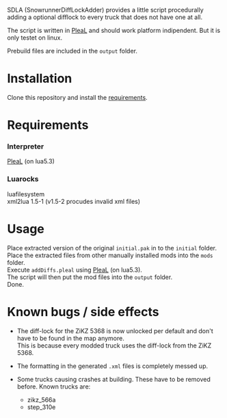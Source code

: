 SDLA (SnowrunnerDiffLockAdder) provides a little script procedurally adding a optional difflock to every truck that does not have one at all.

The script is written in [PleaL](https://github.com/MisterNoNameLP/PleaL) and should work platform indipendent. But it is only testet on linux.  

Prebuild files are included in the `output` folder.

# Installation 

Clone this repository and install the [requirements](https://github.com/MisterNoNameLP/SDLA#Requirements).

# Requirements

### Interpreter

[PleaL](https://github.com/MisterNoNameLP/PleaL) (on lua5.3)  

### Luarocks

luafilesystem  
xml2lua 1.5-1 (v1.5-2 procudes invalid xml files)

# Usage

Place extracted version of the original `initial.pak` in to the `initial` folder.  
Place the extracted files from other manually installed mods into the `mods` folder.  
Execute `addDiffs.pleal` using [PleaL](https://github.com/MisterNoNameLP/PleaL) (on lua5.3).  
The script will then put the mod files into the `output` folder.  
Done.  

# Known bugs / side effects

- The diff-lock for the ZiKZ 5368 is now unlocked per default and don't have to be found in the map anymore.  
    This is because every modded truck uses the diff-lock from the ZiKZ 5368.

- The formatting in the generated `.xml` files is completely messed up.

- Some trucks causing crashes at building. These have to be removed before. Known trucks are:
  - zikz_566a
  - step_310e